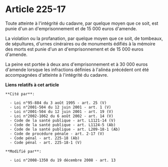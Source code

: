 # Article 225-17

Toute atteinte à l'intégrité du cadavre, par quelque moyen que ce soit, est punie d'un an d'emprisonnement et de 15 000 euros
d'amende. 

La violation ou la profanation, par quelque moyen que ce soit, de tombeaux, de sépultures, d'urnes cinéraires ou de monuments
édifiés à la mémoire des morts est punie d'un an d'emprisonnement et de 15 000 euros d'amende. 

La peine est portée à deux ans d'emprisonnement et à 30 000 euros d'amende lorsque les infractions définies à l'alinéa
précédent ont été accompagnées d'atteinte à l'intégrité du cadavre.

**Liens relatifs à cet article**

	**Cité par**:

	  - Loi n°95-884 du 3 août 1995 - art. 25 (V)
	  - Loi n°2001-504 du 12 juin 2001 - art. 1 (V)
	  - Loi n°2001-504 du 12 juin 2001 - art. 19 (V)
	  - Loi n°2002-1062 du 6 août 2002 - art. 14 (V)
	  - Code de la santé publique - art. L1121-14 (V)
	  - Code de la santé publique - art. L1124-5 (Ab)
	  - Code de la santé publique - art. L209-18-1 (Ab)
	  - Code de procédure pénale - art. 2-17 (V)
	  - Code pénal - art. 225-18 (Ab)
	  - Code pénal - art. 225-18-1 (V)

	**Modifié par**:

	  - Loi n°2008-1350 du 19 décembre 2008 - art. 13
